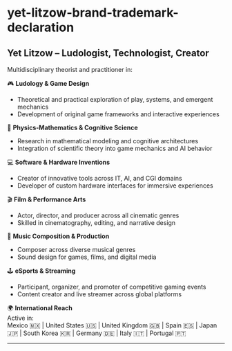 # yet-litzow-brand-trademark-declaration
## Yet Litzow – Ludologist, Technologist, Creator

Multidisciplinary theorist and practitioner in:

🎮 **Ludology & Game Design**  
- Theoretical and practical exploration of play, systems, and emergent mechanics  
- Development of original game frameworks and interactive experiences  

🧠 **Physics-Mathematics & Cognitive Science**  
- Research in mathematical modeling and cognitive architectures  
- Integration of scientific theory into game mechanics and AI behavior  

💻 **Software & Hardware Inventions**  
- Creator of innovative tools across IT, AI, and CGI domains  
- Developer of custom hardware interfaces for immersive experiences  

🎬 **Film & Performance Arts**  
- Actor, director, and producer across all cinematic genres  
- Skilled in cinematography, editing, and narrative design  

🎵 **Music Composition & Production**  
- Composer across diverse musical genres  
- Sound design for games, films, and digital media  

🕹️ **eSports & Streaming**  
- Participant, organizer, and promoter of competitive gaming events  
- Content creator and live streamer across global platforms  

🌍 **International Reach**  
Active in:  
Mexico 🇲🇽 | United States 🇺🇸 | United Kingdom 🇬🇧 | Spain 🇪🇸 | Japan 🇯🇵 | South Korea 🇰🇷 | Germany 🇩🇪 | Italy 🇮🇹 | Portugal 🇵🇹  

---
